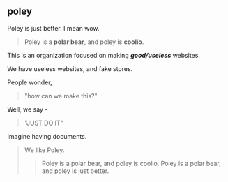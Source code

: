 ## poley

Poley is just better. I mean wow.  
> Poley is a **polar bear**, and poley is **coolio**.

This is an organization focused on making ***good/useless*** websites.

We have useless websites, and fake stores.

People wonder, 

> "how can we make this?" 

Well, we say - 

> "JUST DO IT"

Imagine having documents.

> We like Poley.
>
>> Poley is a polar bear, and poley is coolio. Poley is a polar bear, and poley is just better.
